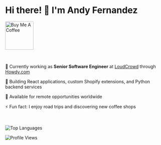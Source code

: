 # Hi there! 👋 I'm Andy Fernandez

<a target="_blank" href="https://www.buymeacoffee.com/afgarabote">
  <img style="width: 90px;" class="bmc" alt="Buy Me A Coffee" src="https://cdn.buymeacoffee.com/buttons/v2/default-yellow.png">
</a>

&nbsp;

🔭 Currently working as **Senior Software Engineer** at [LoudCrowd](https://loudcrowd.com) through [Howdy.com](https://howdy.com)

🌱 Building React applications, custom Shopify extensions, and Python backend services

📍 Available for remote opportunities worldwide

⚡ Fun fact: I enjoy road trips and discovering new coffee shops

&nbsp;

![Top Languages](https://github-readme-stats.vercel.app/api/top-langs/?username=andy-austin&layout=compact&theme=onedark)

![Profile Views](https://komarev.com/ghpvc/?username=andy-austin)
